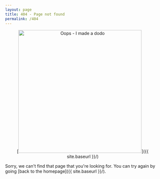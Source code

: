 ```yaml
---
layout: page
title: 404 - Page not found
permalink: /404
---
```


<div style="text-align: center;">
[<img src="{{ site.baseurl }}/img/404-2.png" alt="Oops - I made a dodo" style="width: 400px;"/>]({{ site.baseurl }}/)

<!-- [<img src="{{ site.baseurl }}/img/404-1.png" alt="It is bad. So bad..." style="width: 400px;"/>]({{ site.baseurl }}/)

[<img src="{{ site.baseurl }}/img/404.jpg" alt="Constructocat by https://github.com/jasoncostello" style="width: 400px;"/>]({{ site.baseurl }}/) -->
</div>

Sorry, we can't find that page that you're looking for. You can try again by going [back to the homepage]({{ site.baseurl }}/).
